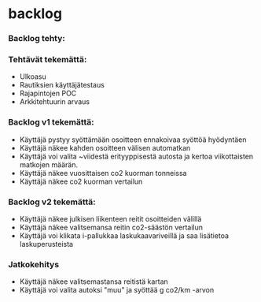 # backlog


### Backlog tehty:

 
### Tehtävät tekemättä:
* Ulkoasu
* Rautiksien käyttäjätestaus
* Rajapintojen POC
* Arkkitehtuurin arvaus


### Backlog v1 tekemättä:
* Käyttäjä pystyy syöttämään osoitteen ennakoivaa syöttöä hyödyntäen
* Käyttäjä näkee kahden osoitteen välisen automatkan
* Käyttäjä voi valita ~viidestä erityyppisestä autosta ja kertoa viikottaisten matkojen määrän.
* Käyttäjä näkee vuosittaisen co2 kuorman tonneissa
* Käyttäjä näkee co2 kuorman vertailun 


### Backlog v2 tekemättä:
* Käyttäjä näkee julkisen liikenteen reitit osoitteiden välillä
* Käyttäjä näkee valitsemansa reitin co2-säästön vertailun
* Käyttäjä voi klikata i-pallukkaa laskukaavariveillä ja saa lisätietoa laskuperusteista

### Jatkokehitys
* Käyttäjä näkee valitsemastansa reitistä kartan
* Käyttäjä voi valita autoksi "muu" ja syöttää g co2/km -arvon
